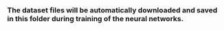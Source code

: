 ### The dataset files will be automatically downloaded and saved in this folder during training of the neural networks.